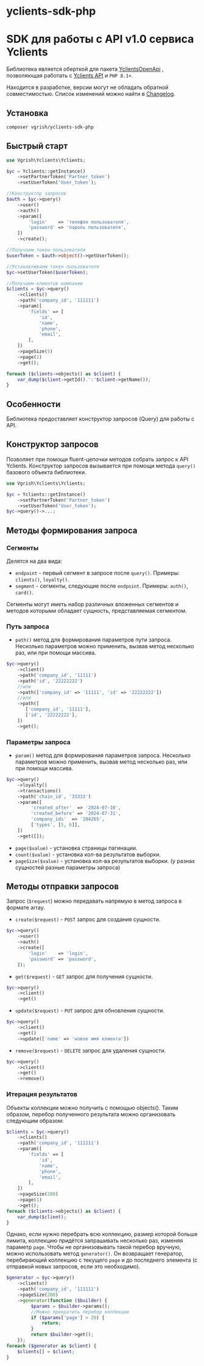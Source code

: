 # yclients-sdk-php

# SDK для работы с API v1.0 сервиса Yclients

Библиотека является оберткой для пакета [YclientsOpenApi](https://github.com/vgrish/yclients-openapi-php)
, позволяющая работать с [Yclients API](https://developers.yclients.com/ru/) и `PHP 8.1+`.

Находится в разработке, версии могут не обладать обратной совместимостью. Список изменений можно найти
в [Changelog](CHANGELOG.md).


## Установка

```bash
composer vgrish/yclients-sdk-php
```

## Быстрый старт

```php
use Vgrish\Yclients\Yclients;

$yc = Yclients::getInstance()
    ->setPartnerToken('Partner_token')
    ->setUserToken('User_token');

//Конструктор запросов
$auth = $yc->query()
    ->user()
    ->auth()
    ->param([
        'login'    => 'телефон пользователя',
        'password' => 'пароль пользователя',
    ])
    ->create();

//Получаем токен пользователя
$userToken = $auth->object()->getUserToken();

//Устанавливаем токен пользователя
$yc->setUserToken($userToken);

//Получаем клиентов компании
$clients = $yc->query()
    ->clients()
    ->path('company_id', '111111')
    ->param([
        'fields' => [
            'id',
            'name',
            'phone',
            'email',
        ],
    ])
    ->pageSize(5)
    ->page(1)
    ->get();

foreach ($clients->objects() as $client) {
    var_dump($client->getId().':'$client->getName());
}
```

## Особенности

Библиотека предоставляет конструктор запросов (Query) для работы с API.

## Конструктор запросов

Позволяет при помощи fluent-цепочки методов собрать запрос к API Yclients.
Конструктор запросов вызывается при помощи метода `query()` базового объекта библиотеки.

```php
use Vgrish\Yclients\Yclients;

$yc = Yclients::getInstance()
    ->setPartnerToken('Partner_token')
    ->setUserToken('User_token');
$yc->query()->...;
```

## Методы формирования запроса

### Сегменты

Делятся на два вида:

* `endpoint` - первый сегмент в запросе после `query()`. Примеры: `clients()`, `loyalty()`.
* `segment` - сегменты, следующие после `endpoint`. Примеры: `auth()`, `card()`.

Сегменты могут иметь набор различных вложенных сегментов и методов которыми обладает сущность, представляемая сегментом.

### Путь запроса

* `path()` метод для формирования параметров пути запроса.
  Несколько параметров можно применить, вызвав метод несколько раз, или при помощи массива.

```php
$yc->query()
    ->client()
    ->path('company_id', '11111')
    ->path('id', '22222222')
    //или
    ->path(['company_id' => '11111', 'id' => '22222222'])
    //или
    ->path([
       ['company_id', '11111'],
       ['id', '22222222'],
    ])
    ->get();
```

### Параметры запроса

* `param()` метод для формирования параметров запроса.
  Несколько параметров можно применить, вызвав метод несколько раз, или при помощи массива.

```php
$yc->query()
    ->loyalty()
    ->transactions()
    ->path('chain_id', '33333')
    ->param([
         'created_after'  => '2024-07-10',
         'created_before' => '2024-07-31',
         'company_ids'  => '204265',
         ['types', [5, 6]],
    ])
    ->get([]);
```

* `page($value)` - установка страницы пагинации.
* `count($value)` - установка кол-ва результатов выборки.
* `pageSize($value)` - установка кол-ва результатов выборки. (у разнах сущностей разные параметры запроса)

## Методы отправки запросов

Запрос (`$request`) можно передавать напрямую в метод запроса в формате array.

* `create($request)` - `POST` запрос для создания сущности.

```php
$yc->query()
    ->user()
    ->auth()
    ->create([
        'login'    => 'login',
        'password' => 'password',
    ]);
```

* `get($request)` - `GET` запрос для получения сущности.

```php
$yc->query()
    ->client()
    ->get()
```

* `update($request)` - `PUT` запрос для обновления сущности.

```php
$yc->query()
    ->client()
    ->get()
    ->update(['name' => 'новое имя клиента'])
```

* `remove($request)` - `DELETE` запрос для удаления сущности.

```php
$yc->query()
    ->client()
    ->get()
    ->remove()
```

### Итерация результатов

Объекты коллекции можно получить с помощью objects().
Таким образом, перебор полученного результата можно организовать следующим образом:

```php
$clients = $yc->query()
    ->clients()
    ->path('company_id', '111111')
    ->param([
        'fields' => [
            'id',
            'name',
            'phone',
            'email',
        ],
    ])
    ->pageSize(200)
    ->page(1)
    ->get();
foreach ($clients->objects() as $client) {
    var_dump($client);
}
```

Однако, если нужно перебрать всю коллекцию, размер которой больше лимита, коллекцию придётся запрашивать несколько раз,
изменяя параметр `page`.
Чтобы не организовывать такой перебор вручную, можно использовать метод `generator()`. Он возвращает генератор,
перебирающий коллекцию с текущего `page` и до последнего элемента (с отправкой новых запросов, если это необходимо).

```php
$generator = $yc->query()
    ->clients()
    ->path('company_id', '111111')
    ->pageSize(200)
    ->generator(function ($builder) {
         $params = $builder->params();
         //Можно прекратить перебор коллекции
         if ($params['page'] > 20) {
             return;
         }
         return $builder->get();
    });
foreach ($generator as $client) {
    $clients[] = $client;
}
```